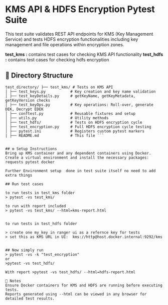 #    KMS API & HDFS Encryption Pytest Suite


This test suite validates REST API endpoints for KMS (Key Management Service) and tests HDFS encryption functionalities including key management and file operations within encryption zones.

**test_kms  :** contains test cases for checking KMS API functionality
**test_hdfs :** contains test cases for checking hdfs encryption

## 📂 Directory Structure

```
test_directory/ ├── test_kms/ # Tests on KMS API
│ ├── test_keys.py           # Key creation and key name validation
│ ├── test_keyDetails.py     # getKeyName, getKeyMetadata, getKeyVersion checks
│ ├── test_keyOps.py         # Key operations: Roll-over, generate DEK, Decrypt EDEK
│ ├── conftest.py            # Reusable fixtures and setup
│ ├── utils.py               # Utility methods
│ ├── test_hdfs/             # Tests on HDFS encryption cycle
│ ├── test_encryption.py     # Full HDFS encryption cycle testing
│ ├── pytest.ini             # Registers custom pytest markers
| ├── README.md              # This file ```


## ⚙️ Setup Instructions
Bring up KMS container and any dependent containers using Docker.
Create a virtual environment and install the necessary packages: requests pytest docker

Further Environment setup  done in test suite itself no need to add extra things

## Run test cases

to run tests in test_kms folder 
> pytest -vs test_kms/

to run with report included
> pytest -vs test_kms/ --html=kms-report.html


to run tests in test_hdfs folder

> create one my_key in ranger ui as a refernce key for tests
> set this as KMS URL in UI:  kms://http@host.docker.internal:9292/kms 


## Now simply run
> pytest -vs -k "test_encryption"
or
>pytest -vs test_hdfs/

With report >pytest -vs test_hdfs/ --html=hdfs-report.html

📌 Notes
Ensure Docker containers for KMS and HDFS are running before executing tests.
Reports generated using --html can be viewed in any browser for detailed test results.




